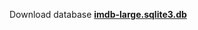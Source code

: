 Download database [**imdb-large.sqlite3.db**](https://learndotresources.s3.amazonaws.com/workshop/54c55ddb59650e0c0031a83e/imdb-large.sqlite3.db)